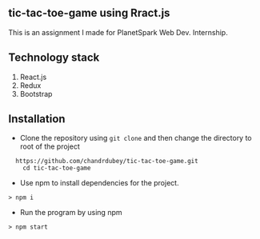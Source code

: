 ## tic-tac-toe-game using Rract.js  
This is an assignment I made for PlanetSpark Web Dev. Internship.

## Technology stack
1. React.js
2. Redux
3. Bootstrap

## Installation
- Clone the repository using `git clone` and then change the directory to root of the project
``` 
  https://github.com/chandrdubey/tic-tac-toe-game.git
    cd tic-tac-toe-game
```
- Use npm to install dependencies for the project.
```
> npm i  
```
- Run the program by using npm
```
> npm start
```
